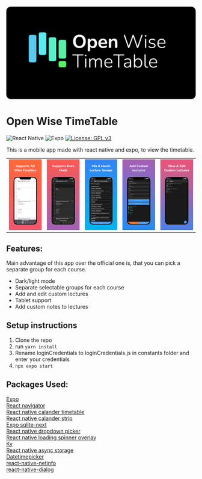 ![React Native](assets/banner.png)

# Open Wise TimeTable
![React Native](https://img.shields.io/badge/react_native-%2320232a.svg?style=for-the-badge&logo=react&logoColor=%2361DAFB)
![Expo](https://img.shields.io/badge/expo-1C1E24?style=for-the-badge&logo=expo&logoColor=#D04A37)
[![License: GPL v3](https://img.shields.io/badge/License-GPLv3-blue.svg)](https://www.gnu.org/licenses/gpl-3.0)  

This is a mobile app made with react native and expo, to view the timetable.

|                               |                               |                               |                               |                               |
|-------------------------------|-------------------------------|-------------------------------|-------------------------------|-------------------------------|
| ![](other/preview/image1.png) | ![](other/preview/image2.png) | ![](other/preview/image3.png) | ![](other/preview/image4.png) | ![](other/preview/image5.png) |
## Features:
Main advantage of this app over the official one is, that you can pick a separate group for each course.
- Dark/light mode
- Separate selectable groups for each course
- Add and edit custom lectures
- Tablet support
- Add custom notes to lectures

## Setup instructions

1. Clone the repo
2. run  ``` yarn install ```
3. Rename loginCredentials to loginCredentials.js in constants folder and enter your credentials
4. ``` npx expo start ```

## Packages Used:

[Expo](https://docs.expo.dev)  
[React navigator](https://reactnavigation.org)  
[React native calander timetable](https://github.com/dorkyboi/react-native-calendar-timetable)  
[React native calander strip](https://github.com/BugiDev/react-native-calendar-strip)  
[Expo sqlite-next](https://docs.expo.dev/versions/v50.0.0/sdk/sqlite-next/)  
[React native dropdown picker](https://github.com/hossein-zare/react-native-dropdown-picker)  
[React native loading spinner overlay](https://github.com/ladjs/react-native-loading-spinner-overlay)  
[Ky](https://github.com/sindresorhus/ky)  
[React native async storage](https://react-native-async-storage.github.io/async-storage/)  
[Datetimepicker](https://github.com/react-native-datetimepicker/datetimepicker)  
[react-native-netinfo](https://github.com/react-native-netinfo/react-native-netinfo)  
[react-native-dialog](https://github.com/mmazzarolo/react-native-dialog)  
